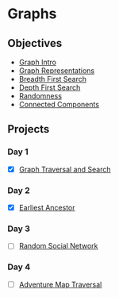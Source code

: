 # Graphs

## Objectives

* [Graph Intro](objectives/graph-intro)
* [Graph Representations](objectives/graph-representations)
* [Breadth First Search](objectives/breadth-first-search)
* [Depth First Search](objectives/depth-first-search)
* [Randomness](objectives/randomness)
* [Connected Components](objectives/connected-components)

## Projects

### Day 1
* [x] [Graph Traversal and Search](projects/graph)

### Day 2
* [x] [Earliest Ancestor](projects/ancestor)

### Day 3
* [ ] [Random Social Network](projects/social)

### Day 4
* [ ] [Adventure Map Traversal](projects/adventure)
